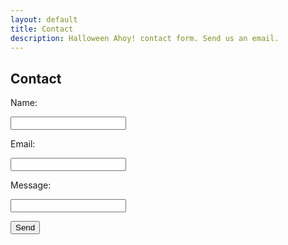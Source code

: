 ```yaml
---
layout: default
title: Contact
description: Halloween Ahoy! contact form. Send us an email.
---
```


<h2>Contact</h2>

<form action="//formspree.io/halloweenahoy@gmail.com" method="POST">
    <p>Name: </p><input type="text" name="name"><br />
    <p>Email: </p><input type="email" name="email"><br />
    <p>Message: </p><input type="textarea" name="textarea"><br />
    <p><input type="submit" value="Send"></p>
</form>
